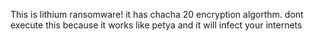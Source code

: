 This is lithium ransomware! it has chacha 20 encryption algorthm. dont execute this because it works like petya and it will infect your internets
